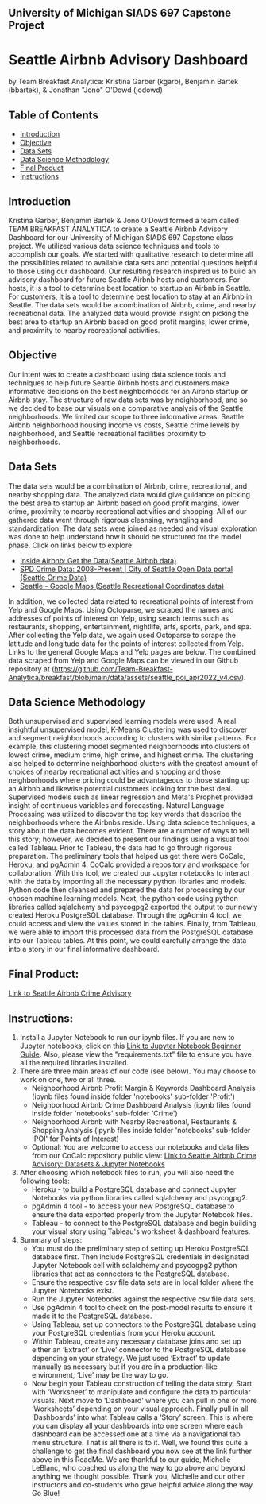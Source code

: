 ## University of Michigan SIADS 697 Capstone Project
# Seattle Airbnb Advisory Dashboard 
by Team Breakfast Analytica: Kristina Garber (kgarb), Benjamin Bartek (bbartek), & Jonathan "Jono" O'Dowd (jodowd)

## Table of Contents
* [Introduction](#introduction)
* [Objective](#objective)
* [Data Sets](#data-sets)
* [Data Science Methodology](#data-science-methodology)
* [Final Product](#final-product)
* [Instructions](#instructions)


## Introduction
Kristina Garber, Benjamin Bartek & Jono O'Dowd formed a team called TEAM BREAKFAST ANALYTICA to create a Seattle Airbnb Advisory Dashboard for our University of Michigan SIADS 697 Capstone class project. We utilized various data science techniques and tools to accomplish our goals. We started with qualitative research to determine all the possibilities related to available data sets and potential questions helpful to those using our dashboard. Our resulting research inspired us to build an advisory dashboard for future Seattle Airbnb hosts and customers. For hosts, it is a tool to determine best location to startup an Airbnb in Seattle. For customers, it is a tool to determine best location to stay at an Airbnb in Seattle. The data sets would be a combination of Airbnb, crime, and nearby recreational data. The analyzed data would provide insight on picking the best area to startup an Airbnb based on good profit margins, lower crime, and proximity to nearby recreational activities. 



## Objective
Our intent was to create a dashboard using data science tools and techniques to help future Seattle Airbnb hosts and customers make informative decisions on the best neighborhoods for an Airbnb startup or Airbnb stay. The structure of raw data sets was by neighborhood, and so we decided to base our visuals on a comparative analysis of the Seattle neighborhoods. We limited our scope to three informative areas: Seattle Airbnb neighborhood housing income vs costs, Seattle crime levels by neighborhood, and Seattle recreational facilities proximity to neighborhoods.

## Data Sets
The data sets would be a combination of Airbnb, crime, recreational, and nearby shopping data. The analyzed data would give guidance on picking the best area to startup an Airbnb based on good profit margins, lower crime, proximity to nearby recreational activities and shopping. All of our gathered data went through rigorous cleansing, wrangling and standardization. The data sets were joined as needed and visual exploration was done to help understand how it should be structured for the model phase. Click on links below to explore:
* [Inside Airbnb: Get the Data(Seattle Airbnb data)](http://insideairbnb.com/get-the-data/)
* [SPD Crime Data: 2008-Present | City of Seattle Open Data portal (Seattle Crime Data)](https://data.seattle.gov/Public-Safety/SPD-Crime-Data-2008-Present/tazs-3rd5/data)
* [Seattle - Google Maps (Seattle Recreational Coordinates data)](https://www.google.com/maps/place/Seattle,+WA/@47.6129428,-122.4824927,11z/data=!3m1!4b1!4m5!3m4!1s0x5490102c93e83355:0x102565466944d59a!8m2!3d47.6062095!4d-122.3320708)

In addition, we collected data related to recreational points of interest from Yelp and Google Maps. Using Octoparse, we scraped the names and addresses of points of interest on Yelp, using search terms such as restaurants, shopping, entertainment, nightlife, arts, sports, park, and spa. After collecting the Yelp data, we again used Octoparse to scrape the latitude and longitude data for the points of interest collected from Yelp. Links to the general Google Maps and Yelp pages are below. The combined data scraped from Yelp and Google Maps can be viewed in our Github repository at (https://github.com/Team-Breakfast-Analytica/breakfast/blob/main/data/assets/seattle_poi_apr2022_v4.csv).  

## Data Science Methodology
Both unsupervised and supervised learning models were used. A real insightful unsupervised model, K-Means Clustering was used to discover and segment neighborhoods according to clusters with similar patterns. For example, this clustering model segmented neighborhoods into clusters of lowest crime, medium crime, high crime, and highest crime. The clustering also helped to determine neighborhood clusters with the greatest amount of choices of nearby recreational activities and shopping and those neighborhoods where pricing could be advantageous to those starting up an Airbnb and likewise potential customers looking for the best deal. Supervised models such as linear regression and Meta's Prophet provided insight of continuous variables and forecasting. Natural Language Processing was utilized to discover the top key words that describe the neighborhoods where the Airbnbs reside.  Using data science techniques, a story about the data becomes evident. There are a number of ways to tell this story; however, we decided to present our findings using a visual tool called Tableau. Prior to Tableau, the data had to go through rigorous preparation. The preliminary tools that helped us get there were CoCalc, Heroku, and pgAdmin 4. CoCalc provided a repository and workspace for collaboration. With this tool, we created our Jupyter notebooks to interact with the data by importing all the necessary python libraries and models.  Python code then cleansed and prepared the data for processing by our chosen machine learning models. Next, the python code using python libraries called sqlalchemy and psycogpg2 exported the output to our newly created Heroku PostgreSQL database.  Through the pgAdmin 4 tool, we could access and view the values stored in the tables. Finally, from Tableau, we were able to import this processed data from the PostgreSQL database into our Tableau tables. At this point, we could carefully arrange the data into a story in our final informative dashboard.

## Final Product: 
[Link to Seattle Airbnb Crime Advisory](https://public.tableau.com/views/Seattle_Airbnb_Advisory_Dashboard/Story-All?:language=en-US&:display_count=n&:origin=viz_share_link) 

## Instructions:

1. Install a Jupyter Notebook to run our ipynb files. If you are new to Jupyter notebooks, click on this [Link to Jupyter Notebook Beginner Guide](https://jupyter-notebook-beginner-guide.readthedocs.io/en/latest/execute.html). Also, please view the "requirements.txt" file to ensure you have all the required libraries installed.
2. There are three main areas of our code (see below). You may choose to work on one, two or all three.
    * Neighborhood Airbnb Profit Margin & Keywords Dashboard Analysis (ipynb files found inside folder 'notebooks' sub-folder 'Profit')
    * Neighborhood Airbnb Crime Dashboard Analysis (ipynb files found inside folder 'notebooks' sub-folder 'Crime')
    * Neighborhood Airbnb with Nearby Recreational, Restaurants & Shopping Analysis (ipynb files inside folder 'notebooks' sub-folder 'POI' for Points of Interest)
    * Optional: You are welcome to access our notebooks and data files from our CoCalc repository public view: [Link to Seattle Airbnb Crime Advisory: Datasets & Jupyter Notebooks](https://cocalc.com/share/public_paths/9f5e4e91cd5e0842e82c32209ca40da9b7e1b24f)   
3. After choosing which notebook files to run, you will also need the following tools:
    * Heroku - to build a PostgreSQL database and connect Jupyter Notebooks via python libraries called sqlalchemy and psycogpg2.
    * pgAdmin 4 tool - to access your new PostgreSQL database to ensure the data exported properly from the Jupyter Notebook files.
    * Tableau - to connect to the PostgreSQL database and begin building your visual story using Tableau's worksheet & dashboard features.
4. Summary of steps:
    * You must do the preliminary step of setting up Heroku PostgreSQL database first. Then include PostgreSQL credentials in designated Jupyter Notebook cell with sqlalchemy and psycogpg2 python libraries that act as connectors to the PostgreSQL database.
    * Ensure the respective csv file data sets are in local folder where the Jupyter Notebooks exist.
    * Run the Jupyter Notebooks against the respective csv file data sets.
    * Use pgAdmin 4 tool to check on the post-model results to ensure it made it to the PostgreSQL database.
    * Using Tableau, set up connectors to the PostgreSQL database using your PostgreSQL credentials from your Heroku account.
    * Within Tableau, create any necessary database joins and set up either an ‘Extract’ or ‘Live’ connector to the PostgreSQL database depending on your strategy. We just used ‘Extract’ to update manually as necessary but if you are in a production-like environment, ‘Live’ may be the way to go.
    * Now begin your Tableau construction of telling the data story. Start with ‘Worksheet’ to manipulate and configure the data to particular visuals. Next move to ‘Dashboard’ where you can pull in one or more ‘Worksheets’ depending on your visual approach. Finally pull in all ‘Dashboards’ into what Tableau calls a ‘Story’ screen. This is where you can display all your dashboards into one screen where each dashboard can be accessed one at a time via a navigational tab menu structure. That is all there is to it. Well, we found this quite a challenge to get the final dashboard you now see at the link further above in this ReadMe. We are thankful to our guide, Michelle LeBlanc, who coached us along the way to go above and beyond anything we thought possible. Thank you, Michelle and our other instructors and co-students who gave helpful advice along the way. Go Blue!
